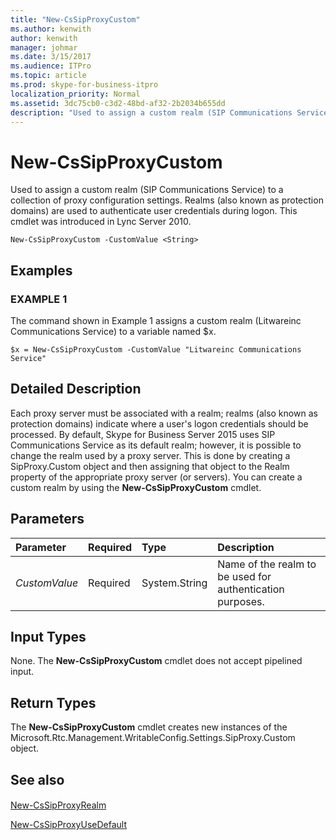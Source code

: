 ```yaml
---
title: "New-CsSipProxyCustom"
ms.author: kenwith
author: kenwith
manager: johmar
ms.date: 3/15/2017
ms.audience: ITPro
ms.topic: article
ms.prod: skype-for-business-itpro
localization_priority: Normal
ms.assetid: 3dc75cb0-c3d2-48bd-af32-2b2034b655dd
description: "Used to assign a custom realm (SIP Communications Service) to a collection of proxy configuration settings. Realms (also known as protection domains) are used to authenticate user credentials during logon. This cmdlet was introduced in Lync Server 2010."
---
```


# New-CsSipProxyCustom
 
Used to assign a custom realm (SIP Communications Service) to a collection of proxy configuration settings. Realms (also known as protection domains) are used to authenticate user credentials during logon. This cmdlet was introduced in Lync Server 2010.
  
```
New-CsSipProxyCustom -CustomValue <String>

```

## Examples

### EXAMPLE 1

The command shown in Example 1 assigns a custom realm (Litwareinc Communications Service) to a variable named $x.
  
```
$x = New-CsSipProxyCustom -CustomValue "Litwareinc Communications Service"
```

## Detailed Description

Each proxy server must be associated with a realm; realms (also known as protection domains) indicate where a user's logon credentials should be processed. By default, Skype for Business Server 2015 uses SIP Communications Service as its default realm; however, it is possible to change the realm used by a proxy server. This is done by creating a SipProxy.Custom object and then assigning that object to the Realm property of the appropriate proxy server (or servers). You can create a custom realm by using the **New-CsSipProxyCustom** cmdlet.
  
## Parameters

|**Parameter**|**Required**|**Type**|**Description**|
|:-----|:-----|:-----|:-----|
| _CustomValue_ <br/> |Required  <br/> |System.String  <br/> |Name of the realm to be used for authentication purposes.  <br/> |
   
## Input Types

None. The **New-CsSipProxyCustom** cmdlet does not accept pipelined input.
  
## Return Types

The **New-CsSipProxyCustom** cmdlet creates new instances of the Microsoft.Rtc.Management.WritableConfig.Settings.SipProxy.Custom object.
  
## See also

#### 

[New-CsSipProxyRealm](new-cssipproxyrealm.md)
  
[New-CsSipProxyUseDefault](new-cssipproxyusedefault.md)

